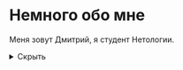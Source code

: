 # **Немного обо мне**

Меня зовут Дмитрий, я студент Нетологии. 
<details>
<summary>Скрыть</summary>
В данный момент я изучаю Git 
<details>
<summary>точнее</summary>
<img src="https://miro.medium.com/max/1200/1*9PnPjPI65fGwLiMfluVLrw.jpeg" alt ="git">
</details>
</details>


